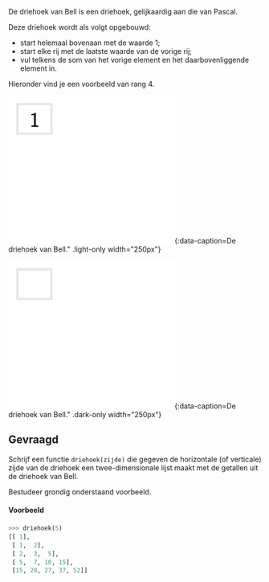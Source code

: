 De driehoek van Bell is een driehoek, gelijkaardig aan die van Pascal. 

Deze driehoek wordt als volgt opgebouwd:

- start helemaal bovenaan met de waarde 1;
- start elke rij met de laatste waarde van de vorige rij;
- vul telkens de som van het vorige element en het daarbovenliggende element in.

Hieronder vind je een voorbeeld van rang 4.

![De driehoek van Bell.](media/image.png "De driehoek van Bell."){:data-caption=De driehoek van Bell." .light-only width="250px"}

![De driehoek van Bell.](media/image_dark.png "De driehoek van Bell."){:data-caption=De driehoek van Bell." .dark-only width="250px"}


## Gevraagd
Schrijf een functie `driehoek(zijde)` die gegeven de horizontale (of verticale) zijde van de driehoek een twee-dimensionale lijst maakt met de getallen uit de driehoek van Bell. 

Bestudeer grondig onderstaand voorbeeld.

#### Voorbeeld

```python
>>> driehoek(5)
[[ 1],
 [ 1,  2],
 [ 2,  3,  5],
 [ 5,  7, 10, 15],
 [15, 20, 27, 37, 52]]
```
